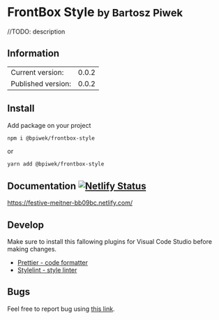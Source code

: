 <h1>
<strong>FrontBox Style</strong> <small>by Bartosz Piwek</small>
</h2>

//TODO: description

## Information

<table>
  <tr>
  <td>Current version:</td>
  <td>0.0.2</td>
  </tr>
  <tr>
  <td>Published version:</td>
  <td>0.0.2</td>
  </tr>
  </table>

## Install

Add package on your project
```bash
npm i @bpiwek/frontbox-style
```
or
```bash
yarn add @bpiwek/frontbox-style
```

## Documentation [![Netlify Status](https://api.netlify.com/api/v1/badges/92d192a1-294d-42e7-90ee-b6f49809f4d2/deploy-status)](https://app.netlify.com/sites/festive-meitner-bb09bc/deploys)


https://festive-meitner-bb09bc.netlify.com/

## Develop
Make sure to install this fallowing plugins for Visual Code Studio before making changes.

<ul>
<li>
<a href="https://marketplace.visualstudio.com/items?itemName=esbenp.prettier-vscode">Prettier - code formatter</a>
</li>
<li>
<a href="https://marketplace.visualstudio.com/items?itemName=stylelint.vscode-stylelint">Stylelint - style linter</a>
</li>
</ul>

## Bugs

Feel free to report bug using
<a href="https://github.com/BartoszPiwek/FrontBox-Style/issues/new?labels=bug">this link</a>.
